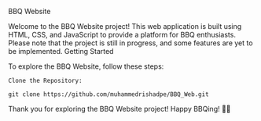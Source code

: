 BBQ Website

Welcome to the BBQ Website project! This web application is built using HTML, CSS, and JavaScript to provide a platform for BBQ enthusiasts. Please note that the project is still in progress, and some features are yet to be implemented.
Getting Started

To explore the BBQ Website, follow these steps:

    Clone the Repository:

    git clone https://github.com/muhammedrishadpe/BBQ_Web.git


Thank you for exploring the BBQ Website project! Happy BBQing! 🥩🔥
